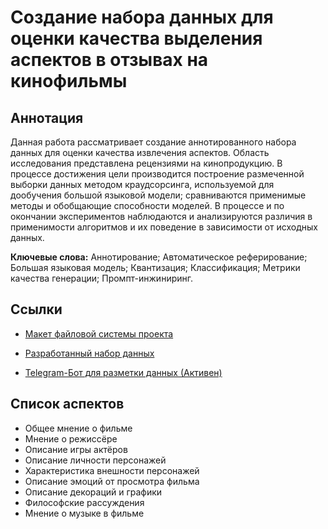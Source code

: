 # Создание набора данных для оценки качества выделения аспектов в отзывах на кинофильмы

## Аннотация
Данная работа рассматривает создание аннотированного набора данных для оценки качества извлечения аспектов. Область исследования представлена рецензиями на кинопродукцию. В процессе достижения цели производится построение размеченной выборки данных методом краудсорсинга, используемой для дообучения большой языковой модели; сравниваются применимые методы и обобщающие способности моделей. В процессе и по окончании экспериментов наблюдаются и анализируются различия в применимости алгоритмов и их поведение в зависимости от исходных данных.

**Ключевые слова:** Аннотирование; Автоматическое реферирование; Большая языковая модель; Квантизация; Классификация; Метрики качества генерации; Промпт-инжиниринг.

## Ссылки
* [Макет файловой системы проекта](https://drive.google.com/drive/folders/1z4hst8z1sYVfvjYgOvXWeTMWs90LAesS?usp=sharing)
* [Разработанный набор данных](https://drive.google.com/file/d/1ZmOQbgS6DwtZbSxFSt5fVDO5JmRvC1BM/view?usp=sharing)

* [Telegram-Бот для разметки данных (Активен)](https://t.me/py_markup_bot)


## Список аспектов
* Общее мнение о фильме
* Мнение о режиссёре
* Описание игры актёров
* Описание личности персонажей
* Характеристика внешности персонажей
* Описание эмоций от просмотра фильма
* Описание декораций и графики
* Философские рассуждения
* Мнение о музыке в фильме
